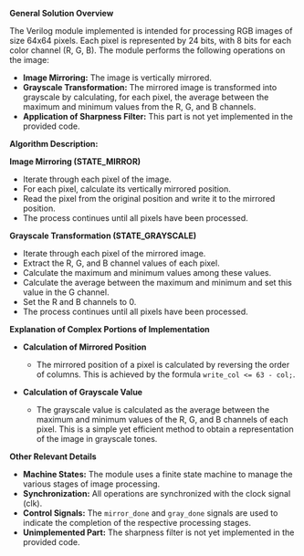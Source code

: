 **General Solution Overview**

The Verilog module implemented is intended for processing RGB images of size 64x64 pixels. Each pixel is represented by 24 bits, with 8 bits for each color channel (R, G, B). The module performs the following operations on the image:

- **Image Mirroring:** The image is vertically mirrored.
- **Grayscale Transformation:** The mirrored image is transformed into grayscale by calculating, for each pixel, the average between the maximum and minimum values from the R, G, and B channels.
- **Application of Sharpness Filter:** This part is not yet implemented in the provided code.

**Algorithm Description:**

**Image Mirroring (STATE_MIRROR)**

- Iterate through each pixel of the image.
- For each pixel, calculate its vertically mirrored position.
- Read the pixel from the original position and write it to the mirrored position.
- The process continues until all pixels have been processed.

**Grayscale Transformation (STATE_GRAYSCALE)**

- Iterate through each pixel of the mirrored image.
- Extract the R, G, and B channel values of each pixel.
- Calculate the maximum and minimum values among these values.
- Calculate the average between the maximum and minimum and set this value in the G channel.
- Set the R and B channels to 0.
- The process continues until all pixels have been processed.

**Explanation of Complex Portions of Implementation**

- **Calculation of Mirrored Position**
  - The mirrored position of a pixel is calculated by reversing the order of columns. This is achieved by the formula `write_col <= 63 - col;`.

- **Calculation of Grayscale Value**
  - The grayscale value is calculated as the average between the maximum and minimum values of the R, G, and B channels of each pixel. This is a simple yet efficient method to obtain a representation of the image in grayscale tones.

**Other Relevant Details**

- **Machine States:** The module uses a finite state machine to manage the various stages of image processing.
- **Synchronization:** All operations are synchronized with the clock signal (clk).
- **Control Signals:** The `mirror_done` and `gray_done` signals are used to indicate the completion of the respective processing stages.
- **Unimplemented Part:** The sharpness filter is not yet implemented in the provided code.
